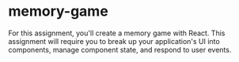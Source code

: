 # memory-game
For this assignment, you'll create a memory game with React. This assignment will require you to break up your application's UI into components, manage component state, and respond to user events.

